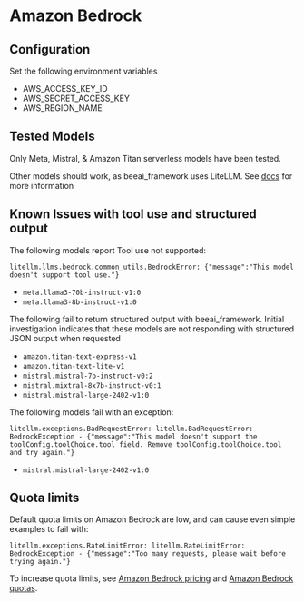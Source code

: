 # Amazon Bedrock

## Configuration

Set the following environment variables

* AWS_ACCESS_KEY_ID
* AWS_SECRET_ACCESS_KEY
* AWS_REGION_NAME

## Tested Models

Only Meta, Mistral, & Amazon Titan serverless models have been tested.

Other models should work, as beeai_framework uses LiteLLM. See [docs](https://docs.litellm.ai/docs/providers/bedrock) for more information

## Known Issues with tool use and structured output

The following models report Tool use not supported:

```text
litellm.llms.bedrock.common_utils.BedrockError: {"message":"This model doesn't support tool use."}
```

* `meta.llama3-70b-instruct-v1:0`
* `meta.llama3-8b-instruct-v1:0`

The following fail to return structured output with beeai_framework. Initial investigation indicates that these models are not responding with structured JSON output when requested

* `amazon.titan-text-express-v1`
* `amazon.titan-text-lite-v1`
* `mistral.mistral-7b-instruct-v0:2`
* `mistral.mixtral-8x7b-instruct-v0:1`
* `mistral.mistral-large-2402-v1:0`

The following models fail with an exception:

```text
litellm.exceptions.BadRequestError: litellm.BadRequestError: BedrockException - {"message":"This model doesn't support the toolConfig.toolChoice.tool field. Remove toolConfig.toolChoice.tool and try again."}
```

* `mistral.mistral-large-2402-v1:0`

## Quota limits

Default quota limits on Amazon Bedrock are low, and can cause even
simple examples to fail with:

```text
litellm.exceptions.RateLimitError: litellm.RateLimitError: BedrockException - {"message":"Too many requests, please wait before trying again."}
```

To increase quota limits, see [Amazon Bedrock pricing](https://aws.amazon.com/bedrock/pricing/) and
[Amazon Bedrock quotas](https://docs.aws.amazon.com/bedrock/latest/userguide/quotas.html).